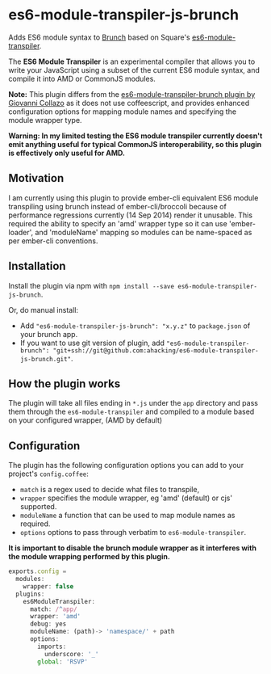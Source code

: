 # es6-module-transpiler-js-brunch

Adds ES6 module syntax to [Brunch](http://brunch.io) based on Square's [es6-module-transpiler](https://github.com/square/es6-module-transpiler).

The **ES6 Module Transpiler** is an experimental compiler that allows you to write your JavaScript using a subset of the current ES6 module syntax, and compile it into AMD or CommonJS modules.

**Note:** This plugin differs from the [es6-module-transpiler-brunch plugin by Giovanni Collazo](https://github.com/gcollazo/es6-module-transpiler-brunch) as it does not use coffeescript, and provides enhanced configuration options for mapping module names and specifying the module wrapper type.

**Warning: In my limited testing the ES6 module transpiler currently doesn't emit anything useful for typical CommonJS interoperability, so this plugin is effectively only useful for AMD.**

## Motivation
I am currently using this plugin to provide ember-cli equivalent ES6 module transpiling using brunch instead of ember-cli/broccoli because of performance regressions currently (14 Sep 2014) render it unusable.  This required the ability to specify an 'amd' wrapper type so it can use 'ember-loader', and 'moduleName' mapping so modules can be name-spaced as per ember-cli conventions.


## Installation
Install the plugin via npm with `npm install --save es6-module-transpiler-js-brunch`.

Or, do manual install:

* Add `"es6-module-transpiler-js-brunch": "x.y.z"` to `package.json` of your brunch app.
* If you want to use git version of plugin, add
`"es6-module-transpiler-brunch": "git+ssh://git@github.com:ahacking/es6-module-transpiler-js-brunch.git"`.

## How the plugin works
The plugin will take all files ending in `*.js` under the `app` directory and pass them through the `es6-module-transpiler` and compiled to a module based on your configured wrapper, (AMD by default)

## Configuration
The plugin has the following configuration options you can add to your project's `config.coffee`:
* `match` is a regex used to decide what files to transpile,
* `wrapper` specifies the module wrapper, eg 'amd' (default) or cjs' supported.
* `moduleName` a function that can be used to map module names as required.
* `options` options to pass through verbatim to `es6-module-transpiler`.

**It is important to disable the brunch module wrapper as it interferes with the module wrapping performed by this plugin.**

```javascript
exports.config = 
  modules:
    wrapper: false
  plugins:
    es6ModuleTranspiler:
      match: /^app/
      wrapper: 'amd'
      debug: yes
      moduleName: (path)-> 'namespace/' + path
      options:
        imports:
          underscore: '_'
        global: 'RSVP'
```
